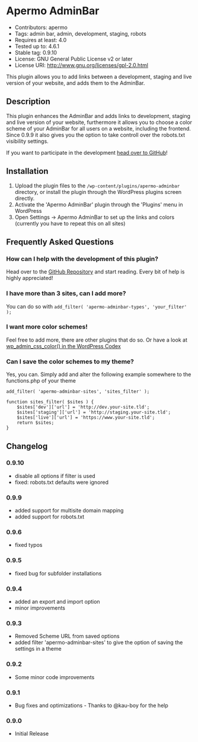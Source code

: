 # Apermo AdminBar #
* Contributors: apermo
* Tags: admin bar, admin, development, staging, robots
* Requires at least: 4.0
* Tested up to: 4.6.1
* Stable tag: 0.9.10
* License: GNU General Public License v2 or later
* License URI: http://www.gnu.org/licenses/gpl-2.0.html

This plugin allows you to add links between a development, staging and live version of your website, and adds them to the AdminBar.

## Description ##

This plugin enhances the AdminBar and adds links to development, staging and live version of your website, furthermore it allows you to choose a color scheme of your AdminBar for all users on a website, including the frontend.
Since 0.9.9 it also gives you the option to take controll over the robots.txt visibility settings.

If you want to participate in the development [head over to GitHub](https://github.com/apermo/apermo-adminbar)!

## Installation ##

1. Upload the plugin files to the `/wp-content/plugins/apermo-adminbar` directory, or install the plugin through the WordPress plugins screen directly.
2. Activate the 'Apermo AdminBar' plugin through the 'Plugins' menu in WordPress
3. Open Settings -> Apermo AdminBar to set up the links and colors (currently you have to repeat this on all sites)

## Frequently Asked Questions ##

### How can I help with the development of this plugin? ###
Head over to the [GitHub Repository](https://github.com/apermo/apermo-adminbar) and start reading. Every bit of help is highly appreciated!

### I have more than 3 sites, can I add more? ###
You can do so with `add_filter( 'apermo-adminbar-types', 'your_filter' );`

### I want more color schemes! ###
Feel free to add more, there are other plugins that do so. Or have a look at [wp_admin_css_color() in the WordPress Codex](https://codex.wordpress.org/Function_Reference/wp_admin_css_color)

### Can I save the color schemes to my theme? ###
Yes, you can. Simply add and alter the following example somewhere to the functions.php of your theme

```
add_filter( 'apermo-adminbar-sites', 'sites_filter' );

function sites_filter( $sites ) {
    $sites['dev']['url'] = 'http://dev.your-site.tld';
    $sites['staging']['url'] = 'http://staging.your-site.tld';
    $sites['live']['url'] = 'https://www.your-site.tld';
    return $sites;
}
```

## Changelog ##

### 0.9.10 ###
* disable all options if filter is used
* fixed: robots.txt defaults were ignored

### 0.9.9 ###
* added support for multisite domain mapping
* added support for robots.txt

### 0.9.6 ###
* fixed typos

### 0.9.5 ###
* fixed bug for subfolder installations

### 0.9.4 ###
* added an export and import option
* minor improvements

### 0.9.3 ###
* Removed Scheme URL from saved options
* added filter 'apermo-adminbar-sites' to give the option of saving the settings in a theme

### 0.9.2 ###
* Some minor code improvements

### 0.9.1 ###
* Bug fixes and optimizations - Thanks to @kau-boy for the help

### 0.9.0 ###
* Initial Release
